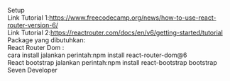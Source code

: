 Setup
<br/>
Link Tutorial 1:https://www.freecodecamp.org/news/how-to-use-react-router-version-6/
<br/>
Link Tutorial 2:https://reactrouter.com/docs/en/v6/getting-started/tutorial
<br />
Package yang dibutuhkan:
<br/>
React Router Dom :
<br/>
cara install jalankan perintah:npm install react-router-dom@6
<br/>
React bootstrap jalankan perintah:npm install react-bootstrap bootstrap
<br/>
Seven Developer